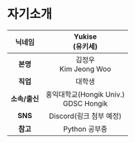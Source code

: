 # **자기소개**


|닉네임|**Yukise<br />(유키세)**|
|:---:|:----------:|
|**본명**|김정우<br />Kim Jeong Woo|
|**직업**|대학생|
|**소속/출신**|홍익대학교(Hongik Univ.)<br />GDSC Hongik|
|**SNS**|Discord(링크 첨부 예정)|
|**참고**|Python 공부중|
